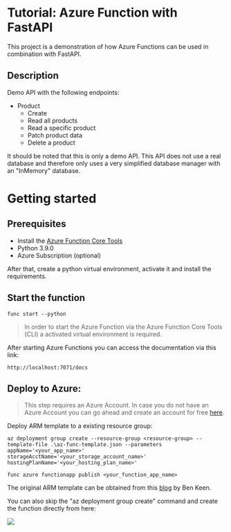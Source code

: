 # Tutorial: Azure Function with FastAPI
This project is a demonstration of how Azure Functions can be used in combination with FastAPI.

## Description
Demo API with the following endpoints:

- Product
    - Create
    - Read all products
    - Read a specific product
    - Patch product data
    - Delete a product

It should be noted that this is only a demo API. This API does not use a real database and therefore only uses a very simplified database manager with an "InMemory" database.

# Getting started
## Prerequisites
- Install the [Azure Function Core Tools](https://docs.microsoft.com/en-us/azure/azure-functions/functions-run-local?tabs=v4%2Cwindows%2Ccsharp%2Cportal%2Cbash#install-the-azure-functions-core-tools)
- Python 3.9.0
- Azure Subscription (optional)

After that, create  a python virtual environment, activate it and install the requirements.



## Start the function 
```
func start --python
```

> In order to start the Azure Function via the Azure Function Core Tools (CLI) a activated virtual environment is required.

After starting Azure Functions you can access the documentation via this link:
```
http://localhost:7071/docs
```

## Deploy to Azure:
> This step requires an Azure Account. In case you do not have an Azure Account you can go ahead and create an account for free [here](https://azure.microsoft.com/en-us/free/).

Deploy ARM template to a existing resource group:
```
az deployment group create --resource-group <resource-group> --template-file .\az-func-template.json --parameters appName='<your_app_name>' storageAcctName='<your_storage_account_name>' hostingPlanName='<your_hosting_plan_name>'

func azure functionapp publish <your_function_app_name>
```

The original ARM template can be obtained from this [blog](https://benalexkeen.com/automated-deployment-of-serverless-python-web-apis-using-azure-functions-and-azure-devops/) by Ben Keen.

You can also skip the "az deployment group create" command and create the function directly from here:

<a href="https://portal.azure.com/#create/Microsoft.Template/uri/https%3A%2F%2Fraw.githubusercontent.com%2FAzure%2Fazure-quickstart-templates%2Fmaster%2Fquickstarts%2Fmicrosoft.storage%2Fstorage-account-create%2Fazuredeploy.json" target="_blank">
  <img src="https://aka.ms/deploytoazurebutton"/>
</a>